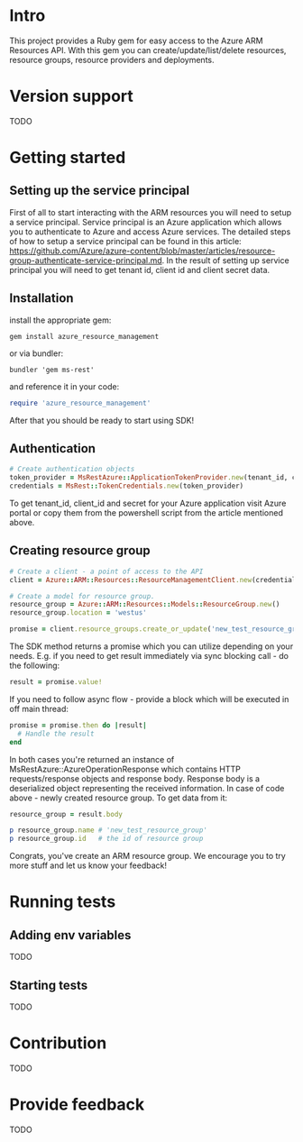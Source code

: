 # Intro

This project provides a Ruby gem for easy access to the Azure ARM Resources API. With this gem you can create/update/list/delete resources, resource groups, resource providers and deployments.

# Version support
TODO

# Getting started

## Setting up the service principal

First of all to start interacting with the ARM resources you will need to setup a service principal. Service principal is an Azure application which allows you to authenticate to Azure and access Azure services. The detailed steps of how to setup a service principal can be found in this article: https://github.com/Azure/azure-content/blob/master/articles/resource-group-authenticate-service-principal.md. In the result of setting up service principal you will need to get tenant id, client id and client secret data.

## Installation

install the appropriate gem:

```
gem install azure_resource_management
```

or via bundler:

```
bundler 'gem ms-rest'
```

and reference it in your code:

```Ruby
require 'azure_resource_management'
```

After that you should be ready to start using SDK!


## Authentication

```Ruby
# Create authentication objects
token_provider = MsRestAzure::ApplicationTokenProvider.new(tenant_id, client_id, secret)
credentials = MsRest::TokenCredentials.new(token_provider)
```

To get tenant_id, client_id and secret for your Azure application visit Azure portal or copy them from the powershell script from the article mentioned above.

## Creating resource group

```Ruby
# Create a client - a point of access to the API
client = Azure::ARM::Resources::ResourceManagementClient.new(credentials)

# Create a model for resource group.
resource_group = Azure::ARM::Resources::Models::ResourceGroup.new()
resource_group.location = 'westus'

promise = client.resource_groups.create_or_update('new_test_resource_group', resource_group)
```

The SDK method returns a promise which you can utilize depending on your needs. E.g. if you need to get result immediately via sync blocking call - do the following:

```Ruby
result = promise.value!
```

If you need to follow async flow - provide a block which will be executed in off main thread:

```Ruby
promise = promise.then do |result|
  # Handle the result
end
```

In both cases you're returned an instance of MsRestAzure::AzureOperationResponse which contains HTTP requests/response objects and response body. Response body is a deserialized object representing the received information. In case of code above - newly created resource group. To get data from it:

```Ruby
resource_group = result.body

p resource_group.name # 'new_test_resource_group'
p resource_group.id   # the id of resource group
```

Congrats, you've create an ARM resource group. We encourage you to try more stuff and let us know your feedback!

# Running tests

## Adding env variables
TODO

## Starting tests
TODO

# Contribution
TODO

# Provide feedback
TODO